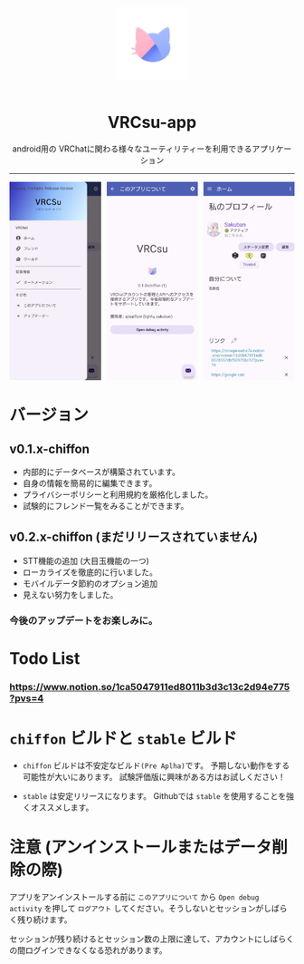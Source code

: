 <p align="center" width="100%">
  <img src="images/95_20250426102656.png" style="margin:16px; height:128px">
</p>

<h1 align="center">VRCsu-app</h1>

<div align="center">android用の VRChatに関わる様々なユーティリティーを利用できるアプリケーション</div>

---



<div style="display: flex; overflow-x: auto; white-space: nowrap;">
  <img src="images/2025_04_26_20.10.42.jpg" style="margin-right: 10px; height: 350px;">
  <img src="images/2025_04_26_20.10.53.jpg" style="margin-right: 10px; height: 350px;">
  <img src="images/2025_04_26_14.45.54.jpg" style="margin-right: 10px; height: 350px;">
  <img src="images/2025_04_26_19.51.19.jpg" style="margin-right: 10px; height: 350px;">
  <img src="images/2025_04_26_19.51.27.jpg" style="margin-right: 10px; height: 350px;">
</div>


# バージョン

## v0.1.x-chiffon

- 内部的にデータベースが構築されています。
- 自身の情報を簡易的に編集できます。
- プライバシーポリシーと利用規約を厳格化しました。
- 試験的にフレンド一覧をみることができます。

## v0.2.x-chiffon (まだリリースされていません)

- STT機能の追加 (大目玉機能の一つ)
- ローカライズを徹底的に行いました。
- モバイルデータ節約のオプション追加
- 見えない努力をしました。


### 今後のアップデートをお楽しみに。


# Todo List
### https://www.notion.so/1ca5047911ed8011b3d3c13c2d94e775?pvs=4

  
# `chiffon` ビルドと `stable` ビルド

- `chiffon` ビルドは不安定なビルド`(Pre Aplha)`です。
予期しない動作をする可能性が大いにあります。
試験評価版に興味がある方はお試しください！

- `stable` は安定リリースになります。
Githubでは `stable` を使用することを強くオススメします。

# 注意 (アンインストールまたはデータ削除の際)
アプリをアンインストールする前に `このアプリについて` から `Open debug activity` を押して `ログアウト` してください。そうしないとセッションがしばらく残り続けます。

セッションが残り続けるとセッション数の上限に達して、アカウントにしばらくの間ログインできなくなる恐れがあります。
